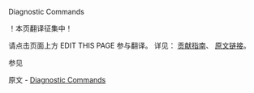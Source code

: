  Diagnostic Commands

 ！本页翻译征集中！

请点击页面上方 EDIT THIS PAGE 参与翻译。
详见：
[贡献指南]( https://github.com/JinMuInfo/MongoDB-Manual-zh/blob/master/CONTRIBUTING.md )、
[原文链接](  https://docs.mongodb.com/manual/reference/command/nav-diagnostic/  )。

 参见

原文 - [Diagnostic Commands]( https://docs.mongodb.com/manual/reference/command/nav-diagnostic/ )

